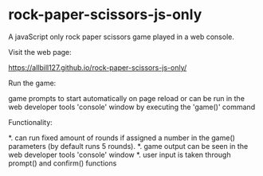 # rock-paper-scissors-js-only
A javaScript only rock paper scissors game played in a web console.

Visit the web page:

  https://allbill127.github.io/rock-paper-scissors-js-only/

Run the game:

  game prompts to start automatically on page reload or can be
  run in the web developer tools 'console' window by executing the 'game()' command

Functionality:

  *. can run fixed amount of rounds if assigned a number in the game() parameters (by default runs 5 rounds).
  *. game output can be seen in the web developer tools 'console' window
  *. user input is taken through prompt() and confirm() functions 
